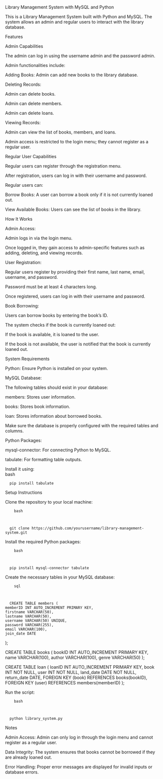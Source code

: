 Library Management System with MySQL and Python

This is a Library Management System built with Python and MySQL. The system allows an admin and regular users to interact with the library database.


Features

Admin Capabilities


The admin can log in using the username admin and the password admin.

Admin functionalities include:

Adding Books: Admin can add new books to the library database.

Deleting Records:

Admin can delete books.

Admin can delete members.

Admin can delete loans.




Viewing Records:

Admin can view the list of books, members, and loans.







Admin access is restricted to the login menu; they cannot register as a regular user.


Regular User Capabilities


Regular users can register through the registration menu.

After registration, users can log in with their username and password.

Regular users can:

Borrow Books: A user can borrow a book only if it is not currently loaned out.

View Available Books: Users can see the list of books in the library.






How It Works



Admin Access:


Admin logs in via the login menu.

Once logged in, they gain access to admin-specific features such as adding, deleting, and viewing records.





User Registration:


Regular users register by providing their first name, last name, email, username, and password.

Password must be at least 4 characters long.

Once registered, users can log in with their username and password.





Book Borrowing:


Users can borrow books by entering the book’s ID.

The system checks if the book is currently loaned out:

If the book is available, it is loaned to the user.

If the book is not available, the user is notified that the book is currently loaned out.









System Requirements


Python: Ensure Python is installed on your system.

MySQL Database:

The following tables should exist in your database:

members: Stores user information.

books: Stores book information.

loan: Stores information about borrowed books.




Make sure the database is properly configured with the required tables and columns.




Python Packages:

mysql-connector: For connecting Python to MySQL.

tabulate: For formatting table outputs.

Install it using:        
        bash
        
    
  
      pip install tabulate
    
    
  
  










Setup Instructions



Clone the repository to your local machine:

        
        bash
        
    
  
      git clone https://github.com/yourusername/library-management-system.git
    
    
  
  



Install the required Python packages:

        
        bash
        
    
  
      pip install mysql-connector tabulate
    
    
  
  



Create the necessary tables in your MySQL database:

        
        sql
        
    
  
      CREATE TABLE members (
    memberID INT AUTO_INCREMENT PRIMARY KEY,
    firstname VARCHAR(50),
    lastname VARCHAR(50),
    username VARCHAR(50) UNIQUE,
    password VARCHAR(255),
    email VARCHAR(100),
    join_date DATE
);

CREATE TABLE books (
    bookID INT AUTO_INCREMENT PRIMARY KEY,
    name VARCHAR(100),
    author VARCHAR(100),
    genre VARCHAR(50)
);

CREATE TABLE loan (
    loanID INT AUTO_INCREMENT PRIMARY KEY,
    book INT NOT NULL,
    user INT NOT NULL,
    land_date DATE NOT NULL,
    return_date DATE,
    FOREIGN KEY (book) REFERENCES books(bookID),
    FOREIGN KEY (user) REFERENCES members(memberID)
);
    
    
  
  


    
    
  
  



Run the script:

        
        bash
        
    
  
      python library_system.py
    
    
  
  




Notes


Admin Access: Admin can only log in through the login menu and cannot register as a regular user.

Data Integrity: The system ensures that books cannot be borrowed if they are already loaned out.

Error Handling: Proper error messages are displayed for invalid inputs or database errors.
